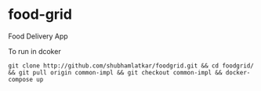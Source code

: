 # food-grid
Food Delivery App

To run in dcoker
```
git clone http://github.com/shubhamlatkar/foodgrid.git && cd foodgrid/ && git pull origin common-impl && git checkout common-impl && docker-compose up
```
